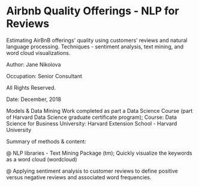 # Airbnb Quality Offerings - NLP for Reviews
Estimating AirBnB offerings' quality using customers’ reviews and natural language processing. Techniques - sentiment analysis, text mining, and word cloud visualizations. 

Author: Jane Nikolova

Occupation: Senior Consultant

All Rights Reserved.

Date: December, 2018

Models & Data Mining Work completed as part a Data Science Course (part of Harvard Data Science graduate certificate program);
Course: Data Science for Business
University: Harvard Extension School - Harvard University


Summary of methods & content:

@ NLP libraries - Text Mining Package (tm); Quickly visualize the keywords as a word cloud (wordcloud)

@ Applying sentiment analysis to customer reviews to define positive versus negative reviews and associated word frequencies.
